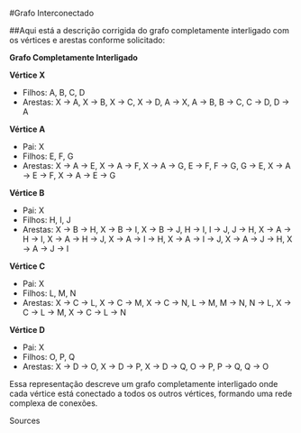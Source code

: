 #Grafo Interconectado

##Aqui está a descrição corrigida do grafo completamente interligado com os vértices e arestas conforme solicitado:

**Grafo Completamente Interligado**

**Vértice X**
- Filhos: A, B, C, D
- Arestas: X -> A, X -> B, X -> C, X -> D, A -> X, A -> B, B -> C, C -> D, D -> A

**Vértice A**
- Pai: X
- Filhos: E, F, G
- Arestas: X -> A -> E, X -> A -> F, X -> A -> G, E -> F, F -> G, G -> E, X -> A -> E -> F, X -> A -> E -> G

**Vértice B**
- Pai: X
- Filhos: H, I, J
- Arestas: X -> B -> H, X -> B -> I, X -> B -> J, H -> I, I -> J, J -> H, X -> A -> H -> I, X -> A -> H -> J, X -> A -> I -> H, X -> A -> I -> J, X -> A -> J -> H, X -> A -> J -> I

**Vértice C**
- Pai: X
- Filhos: L, M, N
- Arestas: X -> C -> L, X -> C -> M, X -> C -> N, L -> M, M -> N, N -> L, X -> C -> L -> M, X -> C -> L -> N

**Vértice D**
- Pai: X
- Filhos: O, P, Q
- Arestas: X -> D -> O, X -> D -> P, X -> D -> Q, O -> P, P -> Q, Q -> O

Essa representação descreve um grafo completamente interligado onde cada vértice está conectado a todos os outros vértices, formando uma rede complexa de conexões.

Sources
